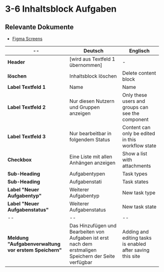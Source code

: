 # 3-6 Inhaltsblock Aufgaben

## Relevante Dokumente

* [Figma Screens](https://www.figma.com/file/ObpEGoczbPSUsnoH7aPFLbdy/Workflow-Generator-Screens?node-id=455%3A2211)

-- | Deutsch | Englisch
---|---|---
**Header** | [wird aus Textfeld 1 übernommen] | -
**löschen** | Inhaltsblock löschen | Delete content block
**Label Textfeld 1** | Name | Name
**Label Textfeld 2** | Nur diesen Nutzern und Gruppen anzeigen | Only these users and groups can see the component
**Label Textfeld 3** | Nur bearbeitbar in folgendem Status | Content can only be edited in this workflow state
**Checkbox** | Eine Liste mit allen Anhängen anzeigen | Show a list with attachments
**Sub-Heading** | Aufgabentypen | Task types
**Sub-Heading** | Aufgabenstati | Task states
**Label "Neuer Aufgabentyp"** | Weiterer Aufgabentyp | New task type
**Label "Neuer Aufgabenstatus"** | Weiterer Aufgabenstatus | New task state
--|--|--
**Meldung "Aufgabenverwaltung vor erstem Speichern"**|Das Hinzufügen und Bearbeiten von Aufgaben ist erst nach dem erstmaligen Speichern der Seite verfügbar | Adding and editing tasks is enabled after saving this site
